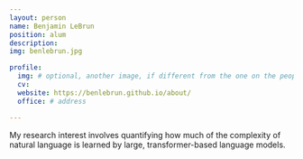 ```yaml
---
layout: person
name: Benjamin LeBrun
position: alum
description:
img: benlebrun.jpg

profile:
  img: # optional, another image, if different from the one on the people page
  cv:
  website: https://benlebrun.github.io/about/ 
  office: # address

---
```


My research interest involves quantifying how much of the complexity of natural language is learned by large, transformer-based language models. 
